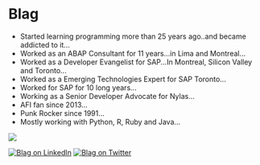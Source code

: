 # Blag

* Started learning programming more than 25 years ago..and became addicted to it...
* Worked as an ABAP Consultant for 11 years...in Lima and Montreal...
* Worked as a Developer Evangelist for SAP...In Montreal, Silicon Valley and Toronto...
* Worked as a Emerging Technologies Expert for SAP Toronto...
* Worked for SAP for 10 long years...
* Working as a Senior Developer Advocate for Nylas...
* AFI fan since 2013...
* Punk Rocker since 1991...
* Mostly working with Python, R, Ruby and Java...

![](https://komarev.com/ghpvc/?username=atejada&color=gray)

[![Blag on LinkedIn](https://img.shields.io/badge/LinkedIn-0077B5?style=for-the-badge&logo=linkedin&logoColor=white)](https://www.linkedin.com/in/atejada/)
[![Blag on Twitter](https://img.shields.io/badge/Twitter-1DA1F2?style=for-the-badge&logo=twitter&logoColor=white)](https://twitter.com/Blag)

